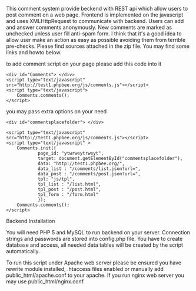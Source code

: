 This comment system provide beckend with REST api which allow users to post comment on a web page. Frontend is implemented on the javascript and uses XMLHttpRequest to communicate with backend. Users can add and answer comments anonymously. New comments are marked as unchecked unless user fill anti-spam form. I think that it's a good idea to allow user make an action as easy as possible avoiding them from terrible pre-checks. Please find sources attached in the zip file. You may find some links and howto below. 


to add comment script on your page please add this code into it



    <div id="Comments"> </div>
    <script type="text/javascript" src="http://test1.phpbee.org/js/comments.js"></script>
    <script type="text/javascript">
        Comments.comments();
    </script>


you may pass extra options on your need




    <div id="commentsplacefolder"> </div>

    <script type="text/javascript" src="http://test1.phpbee.org/js/comments.js"></script>
    <script type="text/javascript" >
        Comments.init({
                page_id: "ytwrweytrweyt",
                target: document.getElementById("commentsplacefolder"),
                data: "http://test1.phpbee.org/",
                data_list : "/comments/list.json?url=",
                data_post : "/comments/post.json?url=",
                tpl: "js/tpl",
                tpl_list : "/list.html",
                tpl_post : "/post.html",
                tpl_form : "/form.html"
                });
        Comments.comments();
    </script>

Backend Installation

You will need PHP 5 and MySQL to run backend on your server. Connection strings and passwords are stored into config.php file. You have to create database and access, all needed data tables will be created by the script automatically.

To run this script under Apache web server please be ensured you have rewrite module installed, .htaccess files enabled or manually add public_html/apache.conf to your apache.
If you run nginx web server you may use public_html/nginx.conf.
